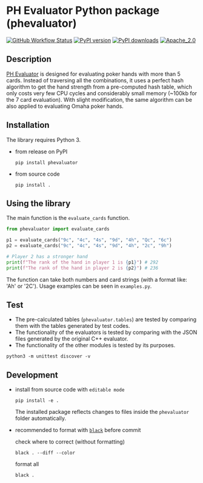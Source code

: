 # PH Evaluator Python package (phevaluator)
[![GitHub Workflow Status](https://img.shields.io/github/workflow/status/HenryRLee/PokerHandEvaluator/CI?color=green&logo=github)](https://github.com/HenryRLee/PokerHandEvaluator/actions/workflows/ci.yml)
[![PyPI version](https://badge.fury.io/py/phevaluator.svg)](https://badge.fury.io/py/phevaluator)
[![PyPI downloads](https://img.shields.io/pypi/dm/phevaluator)](https://shields.io/category/downloads)
[![Apache_2.0](https://img.shields.io/badge/License-Apache_2.0-blue.svg)](https://github.com/HenryRLee/PokerHandEvaluator/blob/master/python/LICENSE)

## Description

[PH Evaluator](https://github.com/HenryRLee/PokerHandEvaluator) is designed
for evaluating poker hands with more than 5 cards. Instead of traversing all
the combinations, it uses a perfect hash algorithm to get the hand strength
from a pre-computed hash table, which only costs very few CPU cycles and
considerably small memory (~100kb for the 7 card evaluation). With slight
modification, the same algorithm can be also applied to evaluating Omaha
poker hands.

## Installation
The library requires Python 3.
- from release on PyPI
    ```shell
    pip install phevaluator
    ```
- from source code
    ```shell
    pip install .
    ```

## Using the library
The main function is the `evaluate_cards` function.
```python
from phevaluator import evaluate_cards

p1 = evaluate_cards("9c", "4c", "4s", "9d", "4h", "Qc", "6c")
p2 = evaluate_cards("9c", "4c", "4s", "9d", "4h", "2c", "9h")

# Player 2 has a stronger hand
print(f"The rank of the hand in player 1 is {p1}") # 292
print(f"The rank of the hand in player 2 is {p2}") # 236
```
The function can take both numbers and card strings (with a format like: 'Ah' or '2C'). Usage examples can be seen in `examples.py`.

## Test
- The pre-calculated tables (`phevaluator.tables`) are tested by comparing them with the tables generated by test codes.
- The functionality of the evaluators is tested by comparing with the JSON files generated by the original C++ evaluator.
- The functionality of the other modules is tested by its purposes.

```shell
python3 -m unittest discover -v
```

## Development
- install from source code with `editable mode`
    ```shell
    pip install -e .
    ```
    The installed package reflects changes to files inside the `phevaluator` folder automatically.

- recommended to format with [`black`](https://github.com/psf/black) before commit

    check where to correct (without formatting)
    ```shell
    black . --diff --color
    ```
    format all
    ```shell
    black .
    ```

